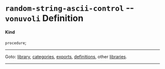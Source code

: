 

<a id='definition__vonuvoli__random-string-ascii-control'></a>

# `random-string-ascii-control` -- `vonuvoli` Definition


<a id='definition__vonuvoli__random-string-ascii-control__kind'></a>

#### Kind

`procedure`;

----

Goto: [library](../../vonuvoli/_index.md#library__vonuvoli), [categories](../../vonuvoli/categories/_index.md#toc__vonuvoli__categories), [exports](../../vonuvoli/exports/_index.md#toc__vonuvoli__exports), [definitions](../../vonuvoli/definitions/_index.md#toc__vonuvoli__definitions), other [libraries](../../_libraries.md#toc__libraries).

----

